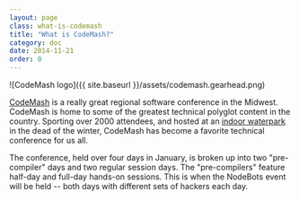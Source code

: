 ```yaml
---
layout: page
class: what-is-codemash
title: "What is CodeMash?"
category: doc
date: 2014-11-21
order: 0
---
```


![CodeMash logo]({{ site.baseurl }}/assets/codemash.gearhead.png)

[CodeMash](http://codemash.org) is a really great regional software conference in the Midwest.  CodeMash is home to some of the greatest technical polyglot content in the country.  Sporting over 2000 attendees, and hosted at an [indoor waterpark](http://www.kalahariresorts.com/ohio) in the dead of the winter, CodeMash has become a favorite technical conference for us all.

The conference, held over four days in January, is broken up into two "pre-compiler" days and two regular session days.  The "pre-compilers" feature half-day and full-day hands-on sessions.  This is when the NodeBots event will be held -- both days with different sets of hackers each day.